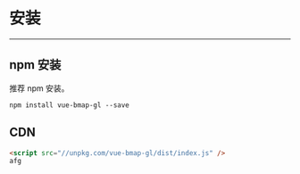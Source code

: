 # 安装

---

## npm 安装

推荐 npm 安装。

```
npm install vue-bmap-gl --save
```

## CDN

```html
<script src="//unpkg.com/vue-bmap-gl/dist/index.js" />
afg
```

